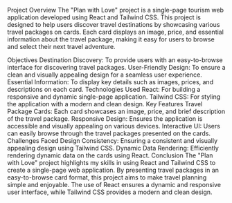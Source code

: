 Project Overview
The "Plan with Love" project is a single-page tourism web application developed using React and Tailwind CSS. This project is designed to help users discover travel destinations by showcasing various travel packages on cards. Each card displays an image, price, and essential information about the travel package, making it easy for users to browse and select their next travel adventure.

Objectives
Destination Discovery: To provide users with an easy-to-browse interface for discovering travel packages.
User-Friendly Design: To ensure a clean and visually appealing design for a seamless user experience.
Essential Information: To display key details such as images, prices, and descriptions on each card.
Technologies Used
React: For building a responsive and dynamic single-page application.
Tailwind CSS: For styling the application with a modern and clean design.
Key Features
Travel Package Cards: Each card showcases an image, price, and brief description of the travel package.
Responsive Design: Ensures the application is accessible and visually appealing on various devices.
Interactive UI: Users can easily browse through the travel packages presented on the cards.
Challenges Faced
Design Consistency: Ensuring a consistent and visually appealing design using Tailwind CSS.
Dynamic Data Rendering: Efficiently rendering dynamic data on the cards using React.
Conclusion
The "Plan with Love" project highlights my skills in using React and Tailwind CSS to create a single-page web application. By presenting travel packages in an easy-to-browse card format, this project aims to make travel planning simple and enjoyable. The use of React ensures a dynamic and responsive user interface, while Tailwind CSS provides a modern and clean design.
